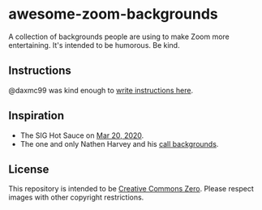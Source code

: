 # awesome-zoom-backgrounds

A collection of backgrounds people are using to make Zoom more entertaining. It's intended to be humorous. Be kind.

## Instructions 

@daxmc99 was kind enough to [write instructions here](/live_backgrounds/big_boat_energy.md).

## Inspiration

* The SIG Hot Sauce on [Mar 20, 2020](https://twitter.com/stephenaugustus/status/1241070063760924675).
* The one and only Nathen Harvey and his [call backgrounds](https://github.com/nathenharvey/conference-call-backgrounds).

## License 

This repository is intended to be [Creative Commons Zero](https://creativecommons.org/share-your-work/licensing-examples/). Please respect images with other copyright restrictions.

